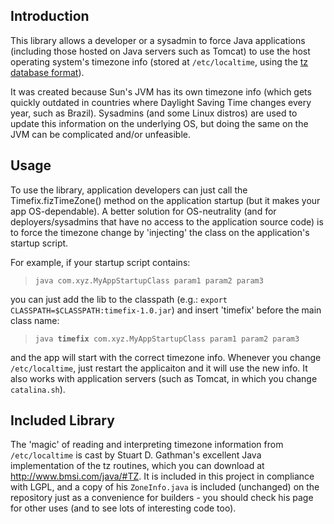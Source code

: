 ## Introduction ##

This library allows a developer or a sysadmin to force Java applications (including those hosted on Java servers such as Tomcat) to use the host operating system's timezone info (stored at `/etc/localtime`, using the [tz database format](http://www.twinsun.com/tz/tz-link.htm)).

It was created because Sun's JVM has its own timezone info (which gets quickly outdated in countries where Daylight Saving Time changes every year, such as Brazil). Sysadmins (and some Linux distros) are used to update this information on the underlying OS, but doing the same on the JVM can be complicated and/or unfeasible.

## Usage ##

To use the library, application developers can just call the Timefix.fizTimeZone() method on the application startup (but it makes your app OS-dependable). A better solution for OS-neutrality (and for deployers/sysadmins that have no access to the application source code) is to force the timezone change by 'injecting' the class on the application's startup script.

For example, if your startup script contains:

> `java com.xyz.MyAppStartupClass param1 param2 param3`

you can just add the lib to the classpath (e.g.: `export CLASSPATH=$CLASSPATH:timefix-1.0.jar`) and insert 'timefix' before the main class name:

> `java `**`timefix`**` com.xyz.MyAppStartupClass param1 param2 param3`

and the app will start with the correct timezone info. Whenever you change `/etc/localtime`, just restart the applicaiton and it will use the new info. It also works with application servers (such as Tomcat, in which you change `catalina.sh`).

## Included Library ##

The 'magic' of reading and interpreting timezone information from `/etc/localtime` is cast by Stuart D. Gathman's excellent Java implementation of the tz routines, which you can download at http://www.bmsi.com/java/#TZ. It is included in this project in compliance with LGPL, and a copy of his `ZoneInfo.java` is included (unchanged) on the repository just as a convenience for builders - you should check his page for other uses (and to see lots of interesting code too).